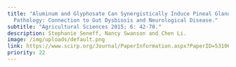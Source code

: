 ```yaml
---
title: "Aluminum and Glyphosate Can Synergistically Induce Pineal Gland
  Pathology: Connection to Gut Dysbiosis and Neurological Disease."
subtitle: "Agricultural Sciences 2015; 6: 42-70."
description: Stephanie Seneff, Nancy Swanson and Chen Li.
image: /img/uploads/default.png
link: https://www.scirp.org/Journal/PaperInformation.aspx?PaperID=53106#.VLmJKydGqDc
priority: 22
---
```

